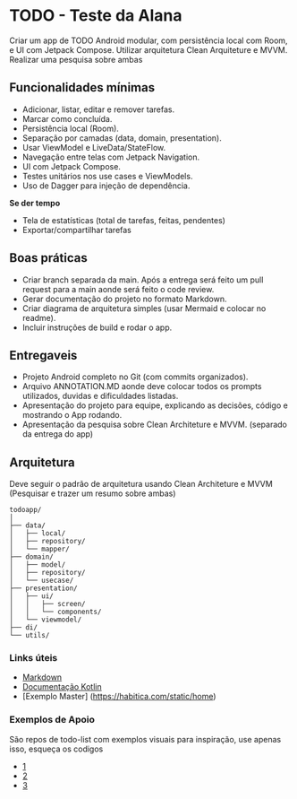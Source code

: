 # TODO - Teste da Alana
Criar um app de TODO Android modular, com persistência local com Room, e UI com Jetpack Compose.
Utilizar arquitetura Clean Arquiteture e MVVM. Realizar uma pesquisa sobre ambas

## Funcionalidades mínimas
- Adicionar, listar, editar e remover tarefas.
- Marcar como concluída.
- Persistência local (Room).
- Separação por camadas (data, domain, presentation).
- Usar ViewModel e LiveData/StateFlow.
- Navegação entre telas com Jetpack Navigation.
- UI com Jetpack Compose.
- Testes unitários nos use cases e ViewModels.
- Uso de Dagger para injeção de dependência.

**Se der tempo** 
- Tela de estatísticas (total de tarefas, feitas, pendentes)
- Exportar/compartilhar tarefas

## Boas práticas
- Criar branch separada da main. Após a entrega será feito um pull request para a main aonde será feito o code review.
- Gerar documentação do projeto no formato Markdown.
- Criar diagrama de arquitetura simples (usar Mermaid e colocar no readme).
- Incluir instruções de build e rodar o app.


## Entregaveis
- Projeto Android completo no Git (com commits organizados).
- Arquivo ANNOTATION.MD aonde deve colocar todos os prompts utilizados, duvidas e dificuldades listadas.
- Apresentação do projeto para equipe, explicando as decisões, código e mostrando o App rodando.
- Apresentação da pesquisa sobre Clean Architeture e MVVM. (separado da entrega do app)


## Arquitetura
Deve seguir o padrão de arquitetura usando Clean Architeture e MVVM (Pesquisar e trazer um resumo sobre ambas)
```
todoapp/
│
├── data/
│   ├── local/
│   ├── repository/
│   └── mapper/
├── domain/
│   ├── model/
│   ├── repository/
│   └── usecase/
├── presentation/
│   ├── ui/
│   │   ├── screen/
│   │   └── components/
│   └── viewmodel/
├── di/
└── utils/
```

### Links úteis
- [Markdown](https://www.markdownguide.org/cheat-sheet/)
- [Documentação Kotlin](https://kotlinlang.org/docs/home.html)
- [Exemplo Master] (https://habitica.com/static/home)


### Exemplos de Apoio
São repos de todo-list com exemplos visuais para inspiração, use apenas isso, esqueça os codigos
- [1](https://github.com/jouwdan/Todo)
- [2](https://github.com/garg-lucifer/ToDoListApp)
- [3](https://github.com/Coding-Meet/Todo-App)
